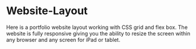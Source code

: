 # Website-Layout
Here is a portfolio website layout working with CSS grid and flex box. The website is fully responsive giving you the ability to resize the screen within any browser and any screen for iPad or tablet.
